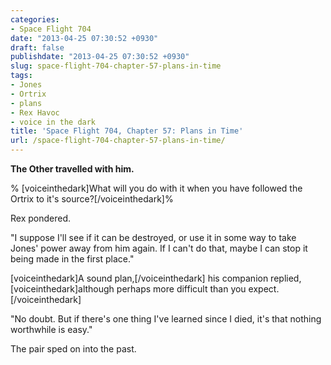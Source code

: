 ```yaml
---
categories:
- Space Flight 704
date: "2013-04-25 07:30:52 +0930"
draft: false
publishdate: "2013-04-25 07:30:52 +0930"
slug: space-flight-704-chapter-57-plans-in-time
tags:
- Jones
- Ortrix
- plans
- Rex Havoc
- voice in the dark
title: 'Space Flight 704, Chapter 57: Plans in Time'
url: /space-flight-704-chapter-57-plans-in-time/
---
```

**The Other travelled with him.**

% \[voiceinthedark\]What will you do with it when you have followed the
Ortrix to it's source?\[/voiceinthedark\]%

Rex pondered.

"I suppose I'll see if it can be destroyed, or use it in some way to
take Jones' power away from him again. If I can't do that, maybe I can
stop it being made in the first place."

\[voiceinthedark\]A sound plan,\[/voiceinthedark\] his companion
replied, \[voiceinthedark\]although perhaps more difficult than you
expect.\[/voiceinthedark\]

"No doubt. But if there's one thing I've learned since I died, it's that
nothing worthwhile is easy."

The pair sped on into the past.